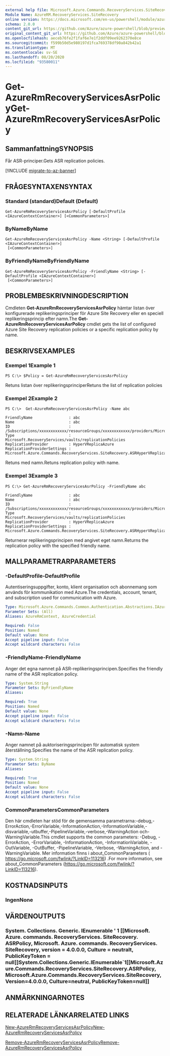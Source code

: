 ```yaml
---
external help file: Microsoft.Azure.Commands.RecoveryServices.SiteRecovery.dll-Help.xml
Module Name: AzureRM.RecoveryServices.SiteRecovery
online version: https://docs.microsoft.com/en-us/powershell/module/azurerm.recoveryservices.siterecovery/get-azurermrecoveryservicesasrpolicy
schema: 2.0.0
content_git_url: https://github.com/Azure/azure-powershell/blob/preview/src/ResourceManager/RecoveryServices/Commands.RecoveryServices.SiteRecovery/help/Get-AzureRmRecoveryServicesAsrPolicy.md
original_content_git_url: https://github.com/Azure/azure-powershell/blob/preview/src/ResourceManager/RecoveryServices/Commands.RecoveryServices.SiteRecovery/help/Get-AzureRmRecoveryServicesAsrPolicy.md
ms.openlocfilehash: aeceb76fe2f1faf6e7e1f2ddf09ee9262370e8ce
ms.sourcegitcommit: f599b50d5e980197d1fca769378df90a842b42a1
ms.translationtype: MT
ms.contentlocale: sv-SE
ms.lasthandoff: 08/20/2020
ms.locfileid: "93580011"
---
```

# <span data-ttu-id="09a4b-101">Get-AzureRmRecoveryServicesAsrPolicy</span><span class="sxs-lookup"><span data-stu-id="09a4b-101">Get-AzureRmRecoveryServicesAsrPolicy</span></span>

## <span data-ttu-id="09a4b-102">Sammanfattning</span><span class="sxs-lookup"><span data-stu-id="09a4b-102">SYNOPSIS</span></span>
<span data-ttu-id="09a4b-103">Får ASR-principer.</span><span class="sxs-lookup"><span data-stu-id="09a4b-103">Gets ASR replication policies.</span></span>

[!INCLUDE [migrate-to-az-banner](../../includes/migrate-to-az-banner.md)]

## <span data-ttu-id="09a4b-104">FRÅGESYNTAXEN</span><span class="sxs-lookup"><span data-stu-id="09a4b-104">SYNTAX</span></span>

### <span data-ttu-id="09a4b-105">Standard (standard)</span><span class="sxs-lookup"><span data-stu-id="09a4b-105">Default (Default)</span></span>
```
Get-AzureRmRecoveryServicesAsrPolicy [-DefaultProfile <IAzureContextContainer>] [<CommonParameters>]
```

### <span data-ttu-id="09a4b-106">ByName</span><span class="sxs-lookup"><span data-stu-id="09a4b-106">ByName</span></span>
```
Get-AzureRmRecoveryServicesAsrPolicy -Name <String> [-DefaultProfile <IAzureContextContainer>]
 [<CommonParameters>]
```

### <span data-ttu-id="09a4b-107">ByFriendlyName</span><span class="sxs-lookup"><span data-stu-id="09a4b-107">ByFriendlyName</span></span>
```
Get-AzureRmRecoveryServicesAsrPolicy -FriendlyName <String> [-DefaultProfile <IAzureContextContainer>]
 [<CommonParameters>]
```

## <span data-ttu-id="09a4b-108">PROBLEMBESKRIVNING</span><span class="sxs-lookup"><span data-stu-id="09a4b-108">DESCRIPTION</span></span>
<span data-ttu-id="09a4b-109">Cmdleten **Get-AzureRmRecoveryServicesAsrPolicy** hämtar listan över konfigurerade replikeringsprinciper för Azure Site Recovery eller en speciell replikeringsprincip efter namn.</span><span class="sxs-lookup"><span data-stu-id="09a4b-109">The **Get-AzureRmRecoveryServicesAsrPolicy** cmdlet gets the list of configured Azure Site Recovery replication policies or a specific replication policy by name.</span></span>

## <span data-ttu-id="09a4b-110">BESKRIVS</span><span class="sxs-lookup"><span data-stu-id="09a4b-110">EXAMPLES</span></span>

### <span data-ttu-id="09a4b-111">Exempel 1</span><span class="sxs-lookup"><span data-stu-id="09a4b-111">Example 1</span></span>
```
PS C:\> $Policy = Get-AzureRmRecoveryServicesAsrPolicy
```

<span data-ttu-id="09a4b-112">Retuns listan över replikeringsprinciper</span><span class="sxs-lookup"><span data-stu-id="09a4b-112">Retuns the list of replication policies</span></span>

### <span data-ttu-id="09a4b-113">Exempel 2</span><span class="sxs-lookup"><span data-stu-id="09a4b-113">Example 2</span></span>
```
PS C:\>  Get-AzureRmRecoveryServicesAsrPolicy -Name abc

FriendlyName                : abc
Name                        : abc
ID                          : /Subscriptions/xxxxxxxxxxxx/resourceGroups/xxxxxxxxxxxx/providers/Microsoft.RecoveryServices/vaults/xxxxxxxxxxxx/replicationPolicies/abc
Type                        : Microsoft.RecoveryServices/vaults/replicationPolicies
ReplicationProvider         : HyperVReplicaAzure
ReplicationProviderSettings : Microsoft.Azure.Commands.RecoveryServices.SiteRecovery.ASRHyperVReplicaAzurePolicyDetails
```

<span data-ttu-id="09a4b-114">Retuns med namn.</span><span class="sxs-lookup"><span data-stu-id="09a4b-114">Retuns replication policy with name.</span></span>

### <span data-ttu-id="09a4b-115">Exempel 3</span><span class="sxs-lookup"><span data-stu-id="09a4b-115">Example 3</span></span>
```
PS C:\> Get-AzureRmRecoveryServicesAsrPolicy -FriendlyName abc

FriendlyName                : abc
Name                        : abc
ID                          : /Subscriptions/xxxxxxxxxxxx/resourceGroups/xxxxxxxxxxxx/providers/Microsoft.RecoveryServices/vaults/xxxxxxxxxxxx/replicationPolicies/abc
Type                        : Microsoft.RecoveryServices/vaults/replicationPolicies
ReplicationProvider         : HyperVReplicaAzure
ReplicationProviderSettings : Microsoft.Azure.Commands.RecoveryServices.SiteRecovery.ASRHyperVReplicaAzurePolicyDetails
```

<span data-ttu-id="09a4b-116">Returnerar replikeringsprincipen med angivet eget namn.</span><span class="sxs-lookup"><span data-stu-id="09a4b-116">Returns the replication policy with the specified friendly name.</span></span>

## <span data-ttu-id="09a4b-117">MALLPARAMETRAR</span><span class="sxs-lookup"><span data-stu-id="09a4b-117">PARAMETERS</span></span>

### <span data-ttu-id="09a4b-118">-DefaultProfile</span><span class="sxs-lookup"><span data-stu-id="09a4b-118">-DefaultProfile</span></span>
<span data-ttu-id="09a4b-119">Autentiseringsuppgifter, konto, klient organisation och abonnemang som används för kommunikation med Azure.</span><span class="sxs-lookup"><span data-stu-id="09a4b-119">The credentials, account, tenant, and subscription used for communication with Azure.</span></span>


```yaml
Type: Microsoft.Azure.Commands.Common.Authentication.Abstractions.IAzureContextContainer
Parameter Sets: (All)
Aliases: AzureRmContext, AzureCredential

Required: False
Position: Named
Default value: None
Accept pipeline input: False
Accept wildcard characters: False
```

### <span data-ttu-id="09a4b-120">-FriendlyName</span><span class="sxs-lookup"><span data-stu-id="09a4b-120">-FriendlyName</span></span>
<span data-ttu-id="09a4b-121">Anger det egna namnet på ASR-replikeringsprincipen.</span><span class="sxs-lookup"><span data-stu-id="09a4b-121">Specifies the friendly name of the ASR replication policy.</span></span>

```yaml
Type: System.String
Parameter Sets: ByFriendlyName
Aliases:

Required: True
Position: Named
Default value: None
Accept pipeline input: False
Accept wildcard characters: False
```

### <span data-ttu-id="09a4b-122">-Namn</span><span class="sxs-lookup"><span data-stu-id="09a4b-122">-Name</span></span>
<span data-ttu-id="09a4b-123">Anger namnet på auktoriseringsprincipen för automatisk system återställning.</span><span class="sxs-lookup"><span data-stu-id="09a4b-123">Specifies the name of the ASR replication policy.</span></span>

```yaml
Type: System.String
Parameter Sets: ByName
Aliases:

Required: True
Position: Named
Default value: None
Accept pipeline input: False
Accept wildcard characters: False
```

### <span data-ttu-id="09a4b-124">CommonParameters</span><span class="sxs-lookup"><span data-stu-id="09a4b-124">CommonParameters</span></span>
<span data-ttu-id="09a4b-125">Den här cmdleten har stöd för de gemensamma parametrarna:-debug,-ErrorAction,-ErrorVariable,-InformationAction,-InformationVariable,-disvariable,-utbuffer,-PipelineVariable,-verbose,-WarningAction och-WarningVariable.</span><span class="sxs-lookup"><span data-stu-id="09a4b-125">This cmdlet supports the common parameters: -Debug, -ErrorAction, -ErrorVariable, -InformationAction, -InformationVariable, -OutVariable, -OutBuffer, -PipelineVariable, -Verbose, -WarningAction, and -WarningVariable.</span></span> <span data-ttu-id="09a4b-126">Mer information finns i about_CommonParameters ( https://go.microsoft.com/fwlink/?LinkID=113216) .</span><span class="sxs-lookup"><span data-stu-id="09a4b-126">For more information, see about_CommonParameters (https://go.microsoft.com/fwlink/?LinkID=113216).</span></span>

## <span data-ttu-id="09a4b-127">KOSTNADS</span><span class="sxs-lookup"><span data-stu-id="09a4b-127">INPUTS</span></span>

### <span data-ttu-id="09a4b-128">Ingen</span><span class="sxs-lookup"><span data-stu-id="09a4b-128">None</span></span>

## <span data-ttu-id="09a4b-129">VÄRDEN</span><span class="sxs-lookup"><span data-stu-id="09a4b-129">OUTPUTS</span></span>

### <span data-ttu-id="09a4b-130">System. Collections. Generic. IEnumerable ' 1 [[Microsoft. Azure. commands. RecoveryServices. SiteRecovery. ASRPolicy, Microsoft. Azure. commands. RecoveryServices. SiteRecovery, version = 4.0.0.0, Culture = neutralt, PublicKeyToken = null]]</span><span class="sxs-lookup"><span data-stu-id="09a4b-130">System.Collections.Generic.IEnumerable\`1[[Microsoft.Azure.Commands.RecoveryServices.SiteRecovery.ASRPolicy, Microsoft.Azure.Commands.RecoveryServices.SiteRecovery, Version=4.0.0.0, Culture=neutral, PublicKeyToken=null]]</span></span>

## <span data-ttu-id="09a4b-131">ANMÄRKNINGAR</span><span class="sxs-lookup"><span data-stu-id="09a4b-131">NOTES</span></span>

## <span data-ttu-id="09a4b-132">RELATERADE LÄNKAR</span><span class="sxs-lookup"><span data-stu-id="09a4b-132">RELATED LINKS</span></span>

[<span data-ttu-id="09a4b-133">New-AzureRmRecoveryServicesAsrPolicy</span><span class="sxs-lookup"><span data-stu-id="09a4b-133">New-AzureRmRecoveryServicesAsrPolicy</span></span>](./New-AzureRmRecoveryServicesAsrPolicy.md)

[<span data-ttu-id="09a4b-134">Remove-AzureRmRecoveryServicesAsrPolicy</span><span class="sxs-lookup"><span data-stu-id="09a4b-134">Remove-AzureRmRecoveryServicesAsrPolicy</span></span>](./Remove-AzureRmRecoveryServicesAsrPolicy.md)
